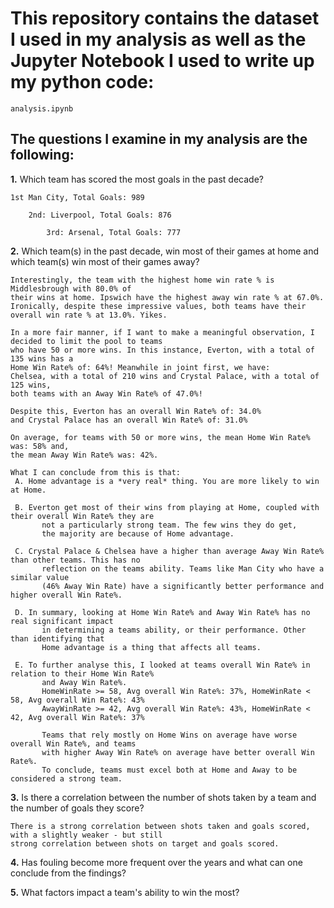 # This repository contains the dataset I used in my analysis as well as the Jupyter Notebook I used to write up my python code:
``` analysis.ipynb ```

## The questions I examine in my analysis are the following:

**1.** Which team has scored the most goals in the past decade?
```
1st Man City, Total Goals: 989

    2nd: Liverpool, Total Goals: 876

        3rd: Arsenal, Total Goals: 777
```

**2.** Which team(s) in the past decade, win most of their games at home and which team(s) win most of their games away?
```
Interestingly, the team with the highest home win rate % is Middlesbrough with 80.0% of 
their wins at home. Ipswich have the highest away win rate % at 67.0%.
Ironically, despite these impressive values, both teams have their overall win rate % at 13.0%. Yikes.

In a more fair manner, if I want to make a meaningful observation, I decided to limit the pool to teams 
who have 50 or more wins. In this instance, Everton, with a total of 135 wins has a 
Home Win Rate% of: 64%! Meanwhile in joint first, we have:
Chelsea, with a total of 210 wins and Crystal Palace, with a total of 125 wins,
both teams with an Away Win Rate% of 47.0%!

Despite this, Everton has an overall Win Rate% of: 34.0%
and Crystal Palace has an overall Win Rate% of: 31.0%

On average, for teams with 50 or more wins, the mean Home Win Rate% was: 58% and,
the mean Away Win Rate% was: 42%.

What I can conclude from this is that:
 A. Home advantage is a *very real* thing. You are more likely to win at Home.

 B. Everton get most of their wins from playing at Home, coupled with their overall Win Rate% they are 
       not a particularly strong team. The few wins they do get, 
       the majority are because of Home advantage.

 C. Crystal Palace & Chelsea have a higher than average Away Win Rate% than other teams. This has no
       reflection on the teams ability. Teams like Man City who have a similar value
       (46% Away Win Rate) have a significantly better performance and higher overall Win Rate%.

 D. In summary, looking at Home Win Rate% and Away Win Rate% has no real significant impact 
       in determining a teams ability, or their performance. Other than identifying that 
       Home advantage is a thing that affects all teams.

 E. To further analyse this, I looked at teams overall Win Rate% in relation to their Home Win Rate% 
       and Away Win Rate%. 
       HomeWinRate >= 58, Avg overall Win Rate%: 37%, HomeWinRate < 58, Avg overall Win Rate%: 43%
       AwayWinRate >= 42, Avg overall Win Rate%: 43%, HomeWinRate < 42, Avg overall Win Rate%: 37%

       Teams that rely mostly on Home Wins on average have worse overall Win Rate%, and teams
       with higher Away Win Rate% on average have better overall Win Rate%.
       To conclude, teams must excel both at Home and Away to be considered a strong team.
```


**3.** Is there a correlation between the number of shots taken by a team and the number of goals they score?
```
There is a strong correlation between shots taken and goals scored, with a slightly weaker - but still
strong correlation between shots on target and goals scored.
```

**4.** Has fouling become more frequent over the years and what can one conclude from the findings?  

**5.** What factors impact a team's ability to win the most?  
